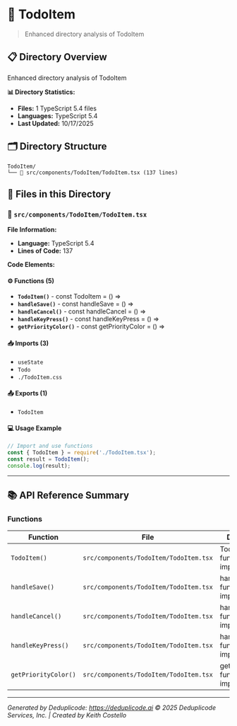 # 📁 TodoItem

> Enhanced directory analysis of TodoItem

## 📋 Directory Overview

Enhanced directory analysis of TodoItem

**📊 Directory Statistics:**
- **Files:** 1 TypeScript 5.4 files
- **Languages:** TypeScript 5.4
- **Last Updated:** 10/17/2025

## 🗂 Directory Structure

```
TodoItem/
└── 📄 src/components/TodoItem/TodoItem.tsx (137 lines)
```

## 🎯 Files in this Directory

### 📄 `src/components/TodoItem/TodoItem.tsx`
**File Information:**
- **Language:** TypeScript 5.4
- **Lines of Code:** 137

**Code Elements:**

#### ⚙️ Functions (5)
- **`TodoItem()`** - const TodoItem = () =>
- **`handleSave()`** - const handleSave = () =>
- **`handleCancel()`** - const handleCancel = () =>
- **`handleKeyPress()`** - const handleKeyPress = () =>
- **`getPriorityColor()`** - const getPriorityColor = () =>

#### 📥 Imports (3)
- `useState`
- `Todo`
- `./TodoItem.css`

#### 📤 Exports (1)
- `TodoItem`

#### 💻 Usage Example
```ts
// Import and use functions
const { TodoItem } = require('./TodoItem.tsx');
const result = TodoItem();
console.log(result);
```

---

## 📚 API Reference Summary

### Functions
| Function | File | Description |
|----------|------|-------------|
| `TodoItem()` | `src/components/TodoItem/TodoItem.tsx` | TodoItem function implementation |
| `handleSave()` | `src/components/TodoItem/TodoItem.tsx` | handleSave function implementation |
| `handleCancel()` | `src/components/TodoItem/TodoItem.tsx` | handleCancel function implementation |
| `handleKeyPress()` | `src/components/TodoItem/TodoItem.tsx` | handleKeyPress function implementation |
| `getPriorityColor()` | `src/components/TodoItem/TodoItem.tsx` | getPriorityColor function implementation |

---

*Generated by Deduplicode: https://deduplicode.ai*
*© 2025 Deduplicode Services, Inc. | Created by Keith Costello*
